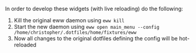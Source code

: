 In order to develop these widgets (with live reloading) do the following:

1. Kill the original eww daemon using `eww kill`
2. Start the new daemon using `eww open main_menu --config /home/christopher/.dotfiles/home/fixtures/eww`
3. Now all changes to the original dotfiles defining the config will be hot-reloaded